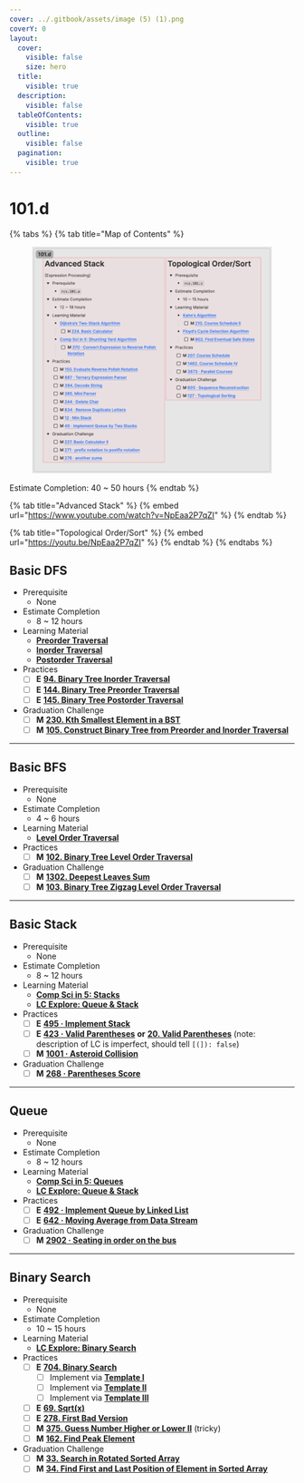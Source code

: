 ```yaml
---
cover: ../.gitbook/assets/image (5) (1).png
coverY: 0
layout:
  cover:
    visible: false
    size: hero
  title:
    visible: true
  description:
    visible: false
  tableOfContents:
    visible: true
  outline:
    visible: false
  pagination:
    visible: true
---
```


# 101.d

{% tabs %}
{% tab title="Map of Contents" %}
<figure><img src="../.gitbook/assets/image (10).png" alt=""><figcaption></figcaption></figure>

Estimate Completion: 40 \~ 50 hours
{% endtab %}

{% tab title="Advanced Stack" %}
{% embed url="https://www.youtube.com/watch?v=NpEaa2P7qZI" %}
{% endtab %}

{% tab title="Topological Order/Sort" %}
{% embed url="https://youtu.be/NpEaa2P7qZI" %}
{% endtab %}
{% endtabs %}

## Basic DFS

* Prerequisite
  * None
* Estimate Completion
  * 8 \~ 12 hours
* Learning Material
  * [**Preorder Traversal**](https://faculty.cs.niu.edu/\~mcmahon/CS241/Notes/Data\_Structures/binary\_tree\_traversals.html)
  * [**Inorder Traversal**](https://faculty.cs.niu.edu/\~mcmahon/CS241/Notes/Data\_Structures/binary\_tree\_traversals.html)
  * [**Postorder Traversal**](https://faculty.cs.niu.edu/\~mcmahon/CS241/Notes/Data\_Structures/binary\_tree\_traversals.html)
* Practices
  * [ ] **E** [**94. Binary Tree Inorder Traversal**](https://leetcode.com/problems/binary-tree-inorder-traversal/)
  * [ ] **E** [**144. Binary Tree Preorder Traversal**](https://leetcode.com/problems/binary-tree-preorder-traversal/)
  * [ ] **E** [**145. Binary Tree Postorder Traversal**](https://leetcode.com/problems/binary-tree-postorder-traversal/)
* Graduation Challenge
  * [ ] **M** [**230. Kth Smallest Element in a BST**](https://leetcode.com/problems/kth-smallest-element-in-a-bst/)
  * [ ] **M** [**105. Construct Binary Tree from Preorder and Inorder Traversal**](https://leetcode.com/problems/construct-binary-tree-from-preorder-and-inorder-traversal/)

***

## Basic BFS

* Prerequisite
  * None
* Estimate Completion
  * 4 \~ 6 hours
* Learning Material
  * [**Level Order Traversal**](https://faculty.cs.niu.edu/\~mcmahon/CS241/Notes/Data\_Structures/binary\_tree\_traversals.html)
* Practices
  * [ ] **M** [**102. Binary Tree Level Order Traversal**](https://leetcode.com/problems/binary-tree-level-order-traversal/)
* Graduation Challenge
  * [ ] **M** [**1302. Deepest Leaves Sum**](https://leetcode.com/problems/deepest-leaves-sum/)
  * [ ] **M** [**103. Binary Tree Zigzag Level Order Traversal**](https://leetcode.com/problems/binary-tree-zigzag-level-order-traversal/)

***

## Basic Stack

* Prerequisite
  * None
* Estimate Completion
  * 8 \~ 12 hours
* Learning Material
  * [**Comp Sci in 5: Stacks**](https://www.youtube.com/watch?v=\_7Z07tI-xrA)
  * [**LC Explore: Queue & Stack**](https://leetcode.com/explore/learn/card/queue-stack/)
* Practices
  * [ ] **E** [**495 · Implement Stack**](https://www.lintcode.com/problem/495)
  * [ ] **E** [**423 · Valid Parentheses**](https://www.lintcode.com/problem/423/) **or** [**20. Valid Parentheses**](https://leetcode.com/problems/valid-parentheses/) (note: description of LC is imperfect, should tell `[(]): false`)
  * [ ] **M** [**1001 · Asteroid Collision**](https://www.lintcode.com/problem/1001/description)
* Graduation Challenge
  * [ ] **M** [**268 · Parentheses Score**](https://www.lintcode.com/problem/268/)

***

## Queue

* Prerequisite
  * None
* Estimate Completion
  * 8 \~ 12 hours
* Learning Material
  * [**Comp Sci in 5: Queues**](https://www.youtube.com/watch?v=-1oFihNj6Vw)
  * [**LC Explore: Queue & Stack**](https://leetcode.com/explore/learn/card/queue-stack/)
* Practices
  * [ ] **E** [**49**](https://www.lintcode.com/problem/3493/?\_from=problem\_tag\&fromId=359)[**2 · Implement Queue by Linked List**](https://www.lintcode.com/problem/492)
  * [ ] **E** [**642 · Moving Average from Data Stream**](https://www.lintcode.com/problem/642/)
* Graduation Challenge
  * [ ] **M** [**2902 · Seating in order on the bus**](https://www.lintcode.com/problem/2902/)

***

## Binary Search

* Prerequisite
  * None
* Estimate Completion
  * 10 \~ 15 hours
* Learning Material
  * [**LC Explore: Binary Search**](https://leetcode.com/explore/learn/card/binary-search/)
* Practices
  * [ ] **E** [**704. Binary Search**](https://leetcode.com/problems/binary-search/)
    * [ ] Implement via [**Template I**](https://leetcode.com/explore/learn/card/binary-search/125/template-i/938/)
    * [ ] Implement via [**Template II**](https://leetcode.com/explore/learn/card/binary-search/126/template-ii/937/)
    * [ ] Implement via [**Template III**](https://leetcode.com/explore/learn/card/binary-search/135/template-iii/936/)
  * [ ] **E** [**69. Sqrt(x)**](https://leetcode.com/problems/sqrtx/)
  * [ ] **E** [**278. First Bad Version**](https://leetcode.com/problems/first-bad-version/)
  * [ ] **M** [**375. Guess Number Higher or Lower II**](https://leetcode.com/problems/guess-number-higher-or-lower-ii/) (tricky)
  * [ ] **M** [**162. Find Peak Element**](https://leetcode.com/problems/find-peak-element/)
* Graduation Challenge
  * [ ] **M** [**33. Search in Rotated Sorted Array**](https://leetcode.com/problems/search-in-rotated-sorted-array/)
  * [ ] **M** [**34. Find First and Last Position of Element in Sorted Array**](https://leetcode.com/problems/find-first-and-last-position-of-element-in-sorted-array/)
